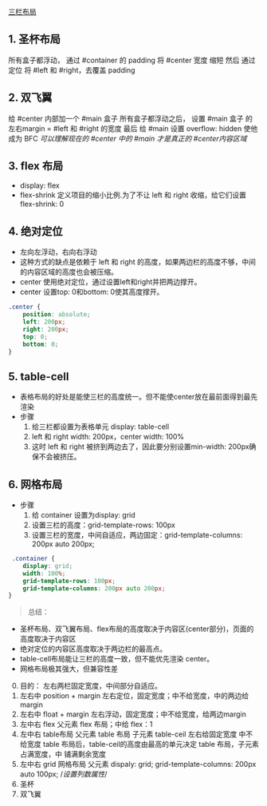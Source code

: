 [三栏布局](https://www.jianshu.com/p/3046eb050664)

## 1. 圣杯布局
  所有盒子都浮动，
  通过 #container 的 padding 将 #center 宽度 缩短 
  然后 通过定位 将 #left 和 #right，去覆盖 padding

## 2. 双飞翼
  给 #center 内部加一个 #main 盒子
  所有盒子都浮动之后，
  设置 #main 盒子 的 左右margin = #left 和 #right 的宽度
  最后 给 #main 设置 overflow: hidden 使他成为 BFC
  *可以理解现在的 #center 中的 #main 才是真正的 #center内容区域*

## 3. flex 布局
  - display: flex   
  - flex-shrink 定义项目的缩小比例.为了不让 left 和 right 收缩，给它们设置flex-shrink: 0
## 4. 绝对定位
- 左向左浮动，右向右浮动
- 这种方式的缺点是依赖于 left 和 right 的高度，如果两边栏的高度不够，中间的内容区域的高度也会被压缩。
- center 使用绝对定位，通过设置left和right并把两边撑开。
- center 设置top: 0和bottom: 0使其高度撑开。
```css
.center {
    position: absolute;
    left: 200px;
    right: 200px;
    top: 0;
    bottom: 0;
}
```
## 5. table-cell
- 表格布局的好处是能使三栏的高度统一。但不能使center放在最前面得到最先渲染
- 步骤
    1. 给三栏都设置为表格单元 display: table-cell
    2. left 和 right width: 200px，center width: 100%
    3. 这时 left 和 right 被挤到两边去了，因此要分别设置min-width: 200px确保不会被挤压。
## 6. 网格布局
- 步骤
    1. 给 container 设置为display: grid
    2. 设置三栏的高度：grid-template-rows: 100px
    3. 设置三栏的宽度，中间自适应，两边固定：grid-template-columns: 200px auto 200px;
```css
 .container {
    display: grid;
    width: 100%;
    grid-template-rows: 100px;
    grid-template-columns: 200px auto 200px;
}
```
> 总结：
- 圣杯布局、双飞翼布局、flex布局的高度取决于内容区(center部分)，页面的高度取决于内容区
- 绝对定位的内容区高度取决于两边栏的最高点。
- table-cell布局能让三栏的高度一致，但不能优先渲染 center。
- 网格布局极其强大，但兼容性差



0. 目的： 左右两栏固定宽度，中间部分自适应。
1. 左右中  position + margin
   左右定位，固定宽度；中不给宽度，中的两边给margin
2. 左右中  float + margin
   左右浮动，固定宽度；中不给宽度，给两边margin
3. 左中右  flex
   父元素 flex 布局；中给 flex：1
4. 左中右  table布局
   父元素 table 布局 子元素 table-ceil 左右给固定宽度 中不给宽度
   table 布局后，table-ceil的高度由最高的单元决定
   table 布局，子元素占满宽度，中 铺满剩余宽度
5. 左中右  grid 网格布局
   父元素 dispaly: grid;    grid-template-columns: 200px auto 100px; /*设置列数属性*/
6. 圣杯
7. 双飞翼

